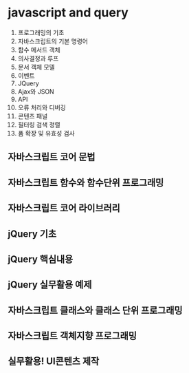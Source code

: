 # javascript and query 

1. 프로그래밍의 기초
2. 자바스크립트의 기본 명령어
3. 함수 메서드 객체
4. 의사결정과 루프
5. 문서 객체 모델
6. 이벤트
7. JQuery
8. Ajax와 JSON
9. API
10. 오류 처리와 디버깅
11. 콘텐츠 패널
12. 필터링 검색 정렬
13. 폼 확장 및 유효성 검사

## 자바스크립트 코어 문법

## 자바스크립트 함수와 함수단위 프로그래밍

## 자바스크립트 코어 라이브러리

## jQuery 기초

## jQuery 핵심내용

## jQuery 실무활용 예제

## 자바스크립트 클래스와 클래스 단위 프로그래밍

## 자바스크립트 객체지향 프로그래밍

## 실무활용! UI콘텐츠 제작



